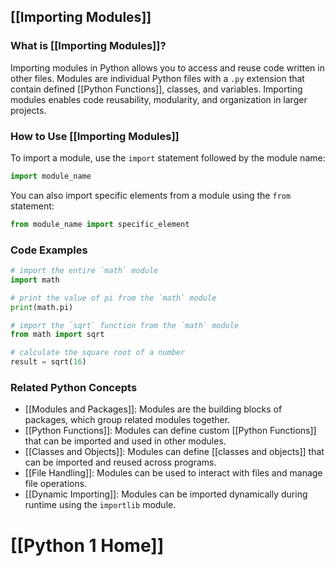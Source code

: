 ## [[Importing Modules]]

### What is [[Importing Modules]]?

Importing modules in Python allows you to access and reuse code written in other files. Modules are individual Python files with a `.py` extension that contain defined [[Python Functions]], classes, and variables. Importing modules enables code reusability, modularity, and organization in larger projects.

### How to Use [[Importing Modules]]

To import a module, use the `import` statement followed by the module name:

```python
import module_name
```

You can also import specific elements from a module using the `from` statement:

```python
from module_name import specific_element
```

### Code Examples

```python
# import the entire `math` module
import math

# print the value of pi from the `math` module
print(math.pi)
```

```python
# import the `sqrt` function from the `math` module
from math import sqrt

# calculate the square root of a number
result = sqrt(16)
```

### Related Python Concepts

- [[Modules and Packages]]: Modules are the building blocks of packages, which group related modules together.
- [[Python Functions]]: Modules can define custom [[Python Functions]] that can be imported and used in other modules.
- [[Classes and Objects]]: Modules can define [[classes and objects]] that can be imported and reused across programs.
- [[File Handling]]: Modules can be used to interact with files and manage file operations.
- [[Dynamic Importing]]: Modules can be imported dynamically during runtime using the `importlib` module.
# [[Python 1 Home]]